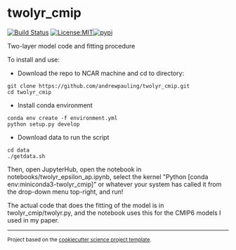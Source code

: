 twolyr_cmip
==============================
[![Build Status](https://github.com/andrewpauling/twolyr_cmip/workflows/Tests/badge.svg)](https://github.com/andrewpauling/twolyr_cmip/actions)
[![License:MIT](https://img.shields.io/badge/License-MIT-lightgray.svg?style=flt-square)](https://opensource.org/licenses/MIT)[![pypi](https://img.shields.io/pypi/v/twolyr_cmip.svg)](https://pypi.org/project/twolyr_cmip)

Two-layer model code and fitting procedure

To install and use:

- Download the repo to NCAR machine and cd to directory:
```
git clone https://github.com/andrewpauling/twolyr_cmip.git
cd twolyr_cmip
```

- Install conda environment
```
conda env create -f environment.yml
python setup.py develop
```

- Download data to run the script
```
cd data
./getdata.sh
```

Then, open JupyterHub, open the notebook in notebooks/twolyr_epsilon_ap.ipynb, select the kernel "Python [conda env:miniconda3-twolyr_cmip]" or whatever your system has called it from the drop-down menu top-right, and run!

The actual code that does the fitting of the model is in twolyr_cmip/twolyr.py, and the notebook uses this for the CMIP6 models I used in my paper.


--------

<p><small>Project based on the <a target="_blank" href="https://github.com/jbusecke/cookiecutter-science-project">cookiecutter science project template</a>.</small></p>
